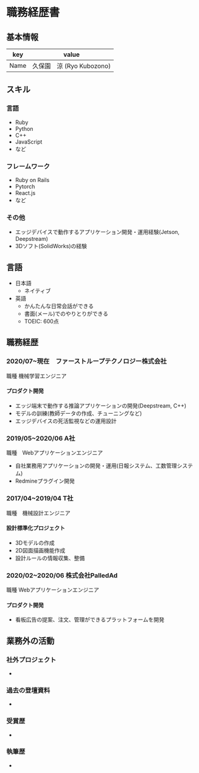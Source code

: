 # 職務経歴書

## 基本情報

|key|value|
|---|-----|
|Name|久保園　涼 (Ryo Kubozono)|

## スキル
### 言語
- Ruby
- Python
- C++
- JavaScript
- など

### フレームワーク

- Ruby on Rails
- Pytorch
- React.js
- など

### その他
- エッジデバイスで動作するアプリケーション開発・運用経験(Jetson, Deepstream)
- 3Dソフト(SolidWorks)の経験

## 言語

- 日本語
  - ネイティブ
- 英語
  - かんたんな日常会話ができる
  - 書面(メール)でのやりとりができる
  - TOEIC: 600点

## 職務経歴

### 2020/07~現在　ファーストループテクノロジー株式会社

職種	機械学習エンジニア
#### プロダクト開発
- エッジ端末で動作する推論アプリケーションの開発(Deepstream, C++)
- モデルの訓練(教師データの作成、チューニングなど)  
- エッジデバイスの死活監視などの運用設計 

### 2019/05~2020/06 A社

職種　Webアプリケーションエンジニア

- 自社業務用アプリケーションの開発・運用(日報システム、工数管理システム)
- Redmineプラグイン開発

### 2017/04~2019/04 T社

職種　機械設計エンジニア

#### 設計標準化プロジェクト

- 3Dモデルの作成
- 2D図面描画機能作成 
- 設計ルールの情報収集、整備


### 2020/02~2020/06 株式会社PalledAd

職種	Webアプリケーションエンジニア

#### プロダクト開発

- 看板広告の提案、注文、管理ができるプラットフォームを開発

## 業務外の活動

### 社外プロジェクト
* []()

### 過去の登壇資料
* []()

### 受賞歴
* []()

### 執筆歴
* []()
